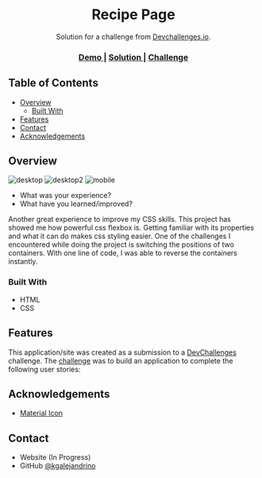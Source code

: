 <!-- Please update value in the {}  -->

<h1 align="center">Recipe Page</h1>

<div align="center">
   Solution for a challenge from  <a href="http://devchallenges.io" target="_blank">Devchallenges.io</a>.
</div>

<div align="center">
  <h3>
    <a href="https://dc-recipepage.netlify.app/">
      Demo
    </a>
    <span> | </span>
    <a href="https://github.com/kgalejandrino/DevChallenges--RecipePage">
      Solution
    </a>
    <span> | </span>
    <a href="https://{your-url-to-the-challenge}">
      Challenge
    </a>
  </h3>
</div>

<!-- TABLE OF CONTENTS -->

## Table of Contents

- [Overview](#overview)
  - [Built With](#built-with)
- [Features](#features)
- [Contact](#contact)
- [Acknowledgements](#acknowledgements)

<!-- OVERVIEW -->

## Overview

![desktop](https://github.com/kgalejandrino/DevChallenges--RecipePage/blob/main/images/screenshot1.PNG)
![desktop2](https://github.com/kgalejandrino/DevChallenges--RecipePage/blob/main/images/screenshot2.PNG)
![mobile](https://github.com/kgalejandrino/DevChallenges--RecipePage/blob/main/images/screenshot3.PNG)

- What was your experience?
- What have you learned/improved?

Another great experience to improve my CSS skills. This project has showed me how powerful css flexbox is. Getting familiar with its properties and what it can do makes css styling easier. One of the challenges I encountered while doing the project is switching the positions of two containers. With one line of code, I was able to reverse the containers instantly. 

### Built With

<!-- This section should list any major frameworks that you built your project using. Here are a few examples.-->

- HTML
- CSS

## Features

<!-- List the features of your application or follow the template. Don't share the figma file here :) -->

This application/site was created as a submission to a [DevChallenges](https://devchallenges.io/challenges) challenge. The [challenge](https://devchallenges.io/challenges/TtUjDt19eIHxNQ4n5jps) was to build an application to complete the following user stories:

## Acknowledgements

<!-- This section should list any articles or add-ons/plugins that helps you to complete the project. This is optional but it will help you in the future. For exmpale -->

- [Material Icon](https://google.github.io/material-design-icons/)

## Contact

- Website (In Progress)
- GitHub [@kgalejandrino](https://github.com/kgalejandrino)
